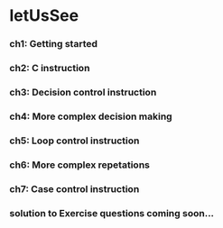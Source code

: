 # letUsSee
### ch1: Getting started
### ch2: C instruction
### ch3: Decision control instruction
### ch4: More complex decision making
### ch5: Loop control instruction
### ch6: More complex repetations
### ch7: Case control instruction
### solution to Exercise questions coming soon...
